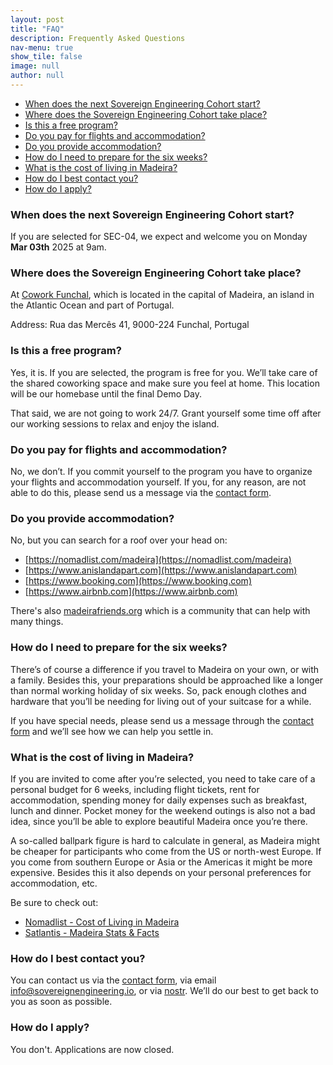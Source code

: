 ```yaml
---
layout: post
title: "FAQ"
description: Frequently Asked Questions
nav-menu: true
show_tile: false
image: null
author: null
---
```


- [When does the next Sovereign Engineering Cohort start?](#when-does-the-next-sovereign-engineering-cohort-start)
- [Where does the Sovereign Engineering Cohort take place?](#where-does-the-sovereign-engineering-cohort-take-place)
- [Is this a free program?](#is-this-a-free-program)
- [Do you pay for flights and accommodation?](#do-you-pay-for-flights-and-accommodation)
- [Do you provide accommodation?](#do-you-provide-accommodation)
- [How do I need to prepare for the six weeks?](#how-do-i-need-to-prepare-for-the-six-weeks)
- [What is the cost of living in Madeira?](#what-is-the-cost-of-living-in-madeira)
- [How do I best contact you?](#how-do-i-best-contact-you)
- [How do I apply?](#how-do-i-apply)

### When does the next Sovereign Engineering Cohort start?

If you are selected for SEC-04, we expect and welcome you on Monday **Mar 03th**
2025 at 9am.

### Where does the Sovereign Engineering Cohort take place?

At [Cowork
Funchal](https://www.openstreetmap.org/node/3947240594#map=19/32.65134/-16.91158),
which is located in the capital of Madeira, an island in the Atlantic Ocean and
part of Portugal.  
  
Address: Rua das Mercês 41, 9000-224 Funchal, Portugal

### Is this a free program?

Yes, it is. If you are selected, the program is free for you. We’ll take care of
the shared coworking space and make sure you feel at home. This location will be
our homebase until the final Demo Day.

That said, we are not going to work 24/7. Grant yourself some time off after our
working sessions to relax and enjoy the island.  
  
### Do you pay for flights and accommodation?

No, we don’t. If you commit yourself to the program you have to organize your
flights and accommodation yourself. If you, for any reason, are not able to do
this, please send us a message via the [contact form](#contact).
  
### Do you provide accommodation?

No, but you can search for a roof over your head on:

- [https://nomadlist.com/madeira](https://nomadlist.com/madeira)
- [https://www.anislandapart.com](https://www.anislandapart.com)
- [https://www.booking.com](https://www.booking.com)
- [https://www.airbnb.com](https://www.airbnb.com)

There's also [madeirafriends.org](https://madeirafriends.org) which is a
community that can help with many things.

### How do I need to prepare for the six weeks?

There’s of course a difference if you travel to Madeira on your own, or with a
family. Besides this, your preparations should be approached like a longer than
normal working holiday of six weeks. So, pack enough clothes and hardware that
you’ll be needing for living out of your suitcase for a while.  
  
If you have special needs, please send us a message through the
[contact form](#contact) and we’ll see how we can help you settle in.  
  
### What is the cost of living in Madeira?

If you are invited to come after you’re selected, you need to take care of a
personal budget for 6 weeks, including flight tickets, rent for accommodation,
spending money for daily expenses such as breakfast, lunch and dinner. Pocket
money for the weekend outings is also not a bad idea, since you’ll be able to
explore beautiful Madeira once you’re there.  
  
A so-called ballpark figure is hard to calculate in general, as Madeira might be
cheaper for participants who come from the US or north-west Europe. If you come
from southern Europe or Asia or the Americas it might be more expensive. Besides
this it also depends on your personal preferences for accommodation, etc.

Be sure to check out: 
- [Nomadlist - Cost of Living in Madeira](https://nomadlist.com/cost-of-living/in/madeira)
- [Satlantis - Madeira Stats & Facts](https://www.satlantis.io/place/pt/madeira/funchal/R8421413/stats)
  
### How do I best contact you?

You can contact us via the [contact form](#contact), via email
[info@sovereignengineering.io](mailto:info@sovereignengineering.io), or via
[nostr](https://njump.me/npub1s0veng2gvfwr62acrxhnqexq76sj6ldg3a5t935jy8e6w3shr5vsnwrmq5).
We’ll do our best to get back to you as soon as possible.

### How do I apply?

You don't. Applications are now closed.
